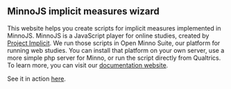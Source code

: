 ## MinnoJS implicit measures wizard

This website helps you create scripts for implicit measures implemented in MinnoJS. MinnoJS is a JavaScript player for online studies, created by [Project Implicit](https://www.projectimplicit.net/). We run those scripts in Open Minno Suite, our platform for running web studies. You can install that platform on your own server, use a more simple php server for Minno, or run the script directly from Qualtrics. To learn more, you can visit our [documentation website](https://minnojs.github.io/docsite/).

See it in action [here](https://elinorbengayev.github.io/minnojs-dashboard-iat/docs/main_page.html).




